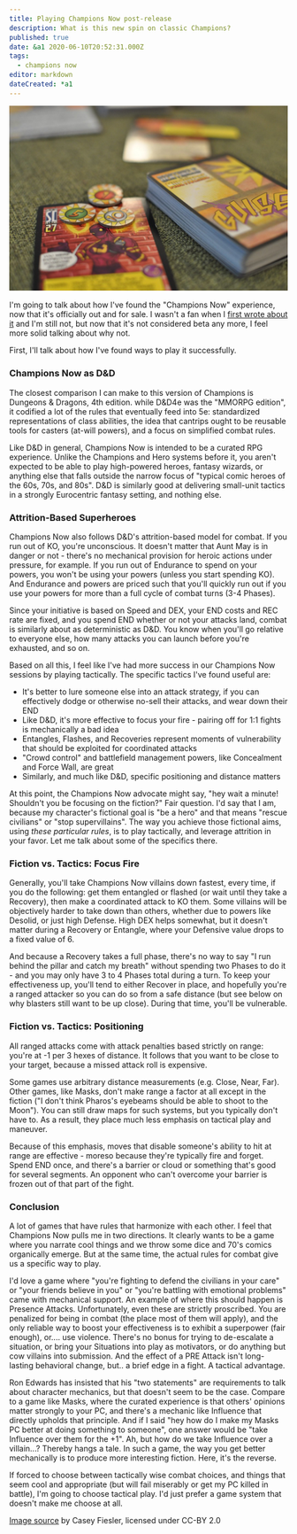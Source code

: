 ```yaml
---
title: Playing Champions Now post-release
description: What is this new spin on classic Champions?
published: true
date: &a1 2020-06-10T20:52:31.000Z
tags:
  - champions now
editor: markdown
dateCreated: *a1
---
```


![Featured Image](playing-champions-now-post-release.jpg)

I'm going to talk about how I've found the "Champions Now" experience, now that it's officially out and for sale.
I wasn't a fan when I [first wrote about it](/2019/01/22/recent-playtests-sv-and-cn) and I'm still not,
but now that it's not considered beta any more, I feel more solid talking about why not.

First, I'll talk about how I've found ways to play it successfully.

### Champions Now as D&D

The closest comparison I can make to this version of Champions
is Dungeons & Dragons, 4th edition.
while D&D4e was the "MMORPG edition", it codified a lot of the rules that eventually feed into 5e:
standardized representations of class abilities,
the idea that cantrips ought to be reusable tools for casters (at-will powers),
and a focus on simplified combat rules.

Like D&D in general, Champions Now is intended to be a curated RPG experience.
Unlike the Champions and Hero systems before it,
you aren't expected to be able to play high-powered heroes, fantasy wizards,
or anything else that falls outside the narrow focus of
"typical comic heroes of the 60s, 70s, and 80s".
D&D is similarly good at delivering small-unit tactics
in a strongly Eurocentric fantasy setting, and nothing else.

### Attrition-Based Superheroes

Champions Now also follows D&D's attrition-based model for combat.
If you run out of KO, you're unconscious.
It doesn't matter that Aunt May is in danger or not -
there's no mechanical provision for heroic actions under pressure,
for example.
If you run out of Endurance to spend on your powers, you won't
be using your powers (unless you start spending KO).
And Endurance and powers are priced such that you'll quickly run out
if you use your powers for more than a full cycle of combat turns
(3-4 Phases).

Since your initiative is based on Speed and DEX, your END costs and REC rate are fixed,
and you spend END whether or not your attacks land,
combat is similarly about as deterministic as D&D.
You know when you'll go relative to everyone else,
how many attacks you can launch before you're exhausted,
and so on.

Based on all this, I feel like I've had more success
in our Champions Now sessions by playing tactically.
The specific tactics I've found useful are:

- It's better to lure someone else into an attack strategy, if you can effectively dodge or otherwise no-sell their attacks, and wear down their END
- Like D&D, it's more effective to focus your fire - pairing off for 1:1 fights is mechanically a bad idea
- Entangles, Flashes, and Recoveries represent moments of vulnerability that should be exploited for coordinated attacks
- "Crowd control" and battlefield management powers, like Concealment and Force Wall, are great
- Similarly, and much like D&D, specific positioning and distance matters

At this point, the Champions Now advocate might say,
"hey wait a minute! Shouldn't you be focusing on the fiction?"
Fair question. I'd say that I am, because my character's fictional goal
is "be a hero" and that means "rescue civilians" or "stop supervillains".
The way you achieve those fictional aims,
using _these particular rules_, is to play tactically,
and leverage attrition in your favor.
Let me talk about some of the specifics there.

### Fiction vs. Tactics: Focus Fire

Generally, you'll take Champions Now villains down fastest,
every time, if you do the following:
get them entangled or flashed (or wait until they take a Recovery),
then make a coordinated attack to KO them.
Some villains will be objectively harder to take down than others,
whether due to powers like Desolid, or just high Defense.
High DEX helps somewhat, but it doesn't matter during
a Recovery or Entangle, where your Defensive value drops to a fixed value of 6.

And because a Recovery takes a full phase,
there's no way to say "I run behind the pillar and catch my breath"
without spending two Phases to do it - and you may only have 3 to 4
Phases total during a turn.
To keep your effectiveness up, you'll tend to either Recover in place,
and hopefully you're a ranged attacker so you can do so from a safe distance
(but see below on why blasters still want to be up close).
During that time, you'll be vulnerable.

### Fiction vs. Tactics: Positioning

All ranged attacks come with attack penalties based strictly on range:
you're at -1 per 3 hexes of distance.
It follows that you want to be close to your target,
because a missed attack roll is expensive.

Some games use arbitrary distance measurements (e.g. Close, Near, Far).
Other games, like Masks, don't make range a factor at all except in the fiction
("I don't think Pharos's eyebeams should be able to shoot to the Moon").
You can still draw maps for such systems, but you typically don't have to.
As a result, they place much less emphasis on tactical play and maneuver.

Because of this emphasis, moves that disable someone's ability to hit at range
are effective - moreso because they're typically fire and forget.
Spend END once, and there's a barrier or cloud or something that's good for several segments.
An opponent who can't overcome your barrier is frozen out of that part of the fight.

### Conclusion

A lot of games that have rules that harmonize with each other.
I feel that Champions Now pulls me in two directions.
It clearly wants to be a game where you narrate cool things
and we throw some dice and 70's comics organically emerge.
But at the same time, the actual rules for combat
give us a specific way to play.

I'd love a game where "you're fighting to defend the civilians in your care"
or "your friends believe in you" or
"you're battling with emotional problems" came with mechanical support.
An example of where this should happen is Presence Attacks.
Unfortunately, even these are strictly proscribed.
You are penalized for being in combat (the place most of them will apply),
and the only reliable way to boost your effectiveness
is to exhibit a superpower (fair enough), or.... use violence.
There's no bonus for trying to de-escalate a situation,
or bring your Situations into play as motivators,
or do anything but cow villains into submission.
And the effect of a PRE Attack isn't long-lasting behavioral change,
but.. a brief edge in a fight. A tactical advantage.

Ron Edwards has insisted that his "two statements" are requirements to talk about character mechanics,
but that doesn't seem to be the case.
Compare to a game like Masks, where the curated experience
is that others' opinions matter strongly to your PC,
and there's a mechanic like Influence that directly upholds that principle.
And if I said "hey how do I make my Masks PC better at doing something to someone",
one answer would be "take Influence over them for the +1".
Ah, but how do we take Influence over a villain...? Thereby hangs a tale.
In such a game, the way you get better mechanically
is to produce more interesting fiction.
Here, it's the reverse.

If forced to choose between tactically wise combat choices,
and things that seem cool and appropriate (but will fail miserably or get my PC killed in battle),
I'm going to choose tactical play.
I'd just prefer a game system that doesn't make me choose at all.

[Image source](https://www.flickr.com/photos/cfiesler/17269012115) by Casey Fiesler, licensed under CC-BY 2.0